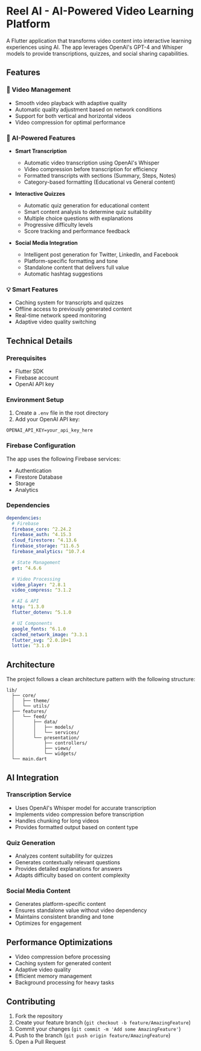 
# Reel AI - AI-Powered Video Learning Platform

A Flutter application that transforms video content into interactive learning experiences using AI. The app leverages OpenAI's GPT-4 and Whisper models to provide transcriptions, quizzes, and social sharing capabilities.

## Features

### 🎥 Video Management
- Smooth video playback with adaptive quality
- Automatic quality adjustment based on network conditions
- Support for both vertical and horizontal videos
- Video compression for optimal performance

### 🤖 AI-Powered Features
- **Smart Transcription**
  - Automatic video transcription using OpenAI's Whisper
  - Video compression before transcription for efficiency
  - Formatted transcripts with sections (Summary, Steps, Notes)
  - Category-based formatting (Educational vs General content)

- **Interactive Quizzes**
  - Automatic quiz generation for educational content
  - Smart content analysis to determine quiz suitability
  - Multiple choice questions with explanations
  - Progressive difficulty levels
  - Score tracking and performance feedback

- **Social Media Integration**
  - Intelligent post generation for Twitter, LinkedIn, and Facebook
  - Platform-specific formatting and tone
  - Standalone content that delivers full value
  - Automatic hashtag suggestions

### 💡 Smart Features
- Caching system for transcripts and quizzes
- Offline access to previously generated content
- Real-time network speed monitoring
- Adaptive video quality switching

## Technical Details

### Prerequisites
- Flutter SDK
- Firebase account
- OpenAI API key

### Environment Setup
1. Create a `.env` file in the root directory
2. Add your OpenAI API key:
```
OPENAI_API_KEY=your_api_key_here
```

### Firebase Configuration
The app uses the following Firebase services:
- Authentication
- Firestore Database
- Storage
- Analytics

### Dependencies
```yaml
dependencies:
  # Firebase
  firebase_core: ^2.24.2
  firebase_auth: ^4.15.3
  cloud_firestore: ^4.13.6
  firebase_storage: ^11.6.5
  firebase_analytics: ^10.7.4

  # State Management
  get: ^4.6.6

  # Video Processing
  video_player: ^2.8.1
  video_compress: ^3.1.2

  # AI & API
  http: ^1.3.0
  flutter_dotenv: ^5.1.0

  # UI Components
  google_fonts: ^6.1.0
  cached_network_image: ^3.3.1
  flutter_svg: ^2.0.10+1
  lottie: ^3.1.0
```

## Architecture

The project follows a clean architecture pattern with the following structure:

```
lib/
  ├── core/
  │   ├── theme/
  │   └── utils/
  ├── features/
  │   └── feed/
  │       ├── data/
  │       │   ├── models/
  │       │   └── services/
  │       └── presentation/
  │           ├── controllers/
  │           ├── views/
  │           └── widgets/
  └── main.dart
```

## AI Integration

### Transcription Service
- Uses OpenAI's Whisper model for accurate transcription
- Implements video compression before transcription
- Handles chunking for long videos
- Provides formatted output based on content type

### Quiz Generation
- Analyzes content suitability for quizzes
- Generates contextually relevant questions
- Provides detailed explanations for answers
- Adapts difficulty based on content complexity

### Social Media Content
- Generates platform-specific content
- Ensures standalone value without video dependency
- Maintains consistent branding and tone
- Optimizes for engagement

## Performance Optimizations

- Video compression before processing
- Caching system for generated content
- Adaptive video quality
- Efficient memory management
- Background processing for heavy tasks

## Contributing

1. Fork the repository
2. Create your feature branch (`git checkout -b feature/AmazingFeature`)
3. Commit your changes (`git commit -m 'Add some AmazingFeature'`)
4. Push to the branch (`git push origin feature/AmazingFeature`)
5. Open a Pull Request


